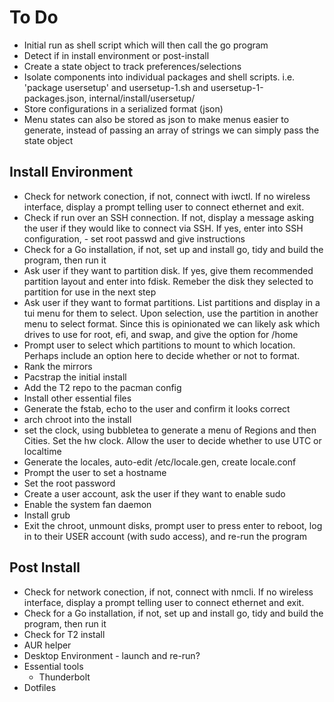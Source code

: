# To Do
 - Initial run as shell script which will then call the go program
 - Detect if in install environment or post-install
 - Create a state object to track preferences/selections
 - Isolate components into individual packages and shell scripts. i.e. 'package usersetup' and usersetup-1.sh and usersetup-1-packages.json, internal/install/usersetup/
 - Store configurations in a serialized format (json)
 - Menu states can also be stored as json to make menus easier to generate, instead of passing an array of strings we can simply pass the state object

## Install Environment
 - Check for network conection, if not, connect with iwctl. If no wireless interface, display a prompt telling user to connect ethernet and exit.
 - Check if run over an SSH connection. If not, display a message asking the user if they would like to connect via SSH. If yes, enter into SSH configuration, - set root passwd and give instructions
 - Check for a Go installation, if not, set up and install go, tidy and build the program, then run it
 - Ask user if they want to partition disk. If yes, give them recommended partition layout and enter into fdisk. Remeber the disk they selected to partition for use in the next step
 - Ask user if they want to format partitions. List partitions and display in a tui menu for them to select. Upon selection, use the partition in another menu to select format. Since this is opinionated we can likely ask which drives to use for root, efi, and swap, and give the option for /home
 - Prompt user to select which partitions to mount to which location. Perhaps include an option here to decide whether or not to format.
 - Rank the mirrors
 - Pacstrap the initial install
 - Add the T2 repo to the pacman config
 - Install other essential files
 - Generate the fstab, echo to the user and confirm it looks correct
 - arch chroot into the install
 - set the clock, using bubbletea to generate a menu of Regions and then Cities. Set the hw clock. Allow the user to decide whether to use UTC or localtime
 - Generate the locales, auto-edit /etc/locale.gen, create locale.conf
 - Prompt the user to set a hostname
 - Set the root password
 - Create a user account, ask the user if they want to enable sudo
 - Enable the system fan daemon
 - Install grub
 - Exit the chroot, unmount disks, prompt user to press enter to reboot, log in to their USER account (with sudo access), and re-run the program

 ## Post Install
 - Check for network conection, if not, connect with nmcli. If no wireless interface, display a prompt telling user to connect ethernet and exit.
 - Check for a Go installation, if not, set up and install go, tidy and build the program, then run it
 - Check for T2 install
 - AUR helper
 - Desktop Environment - launch and re-run?
 - Essential tools
    - Thunderbolt
 - Dotfiles

